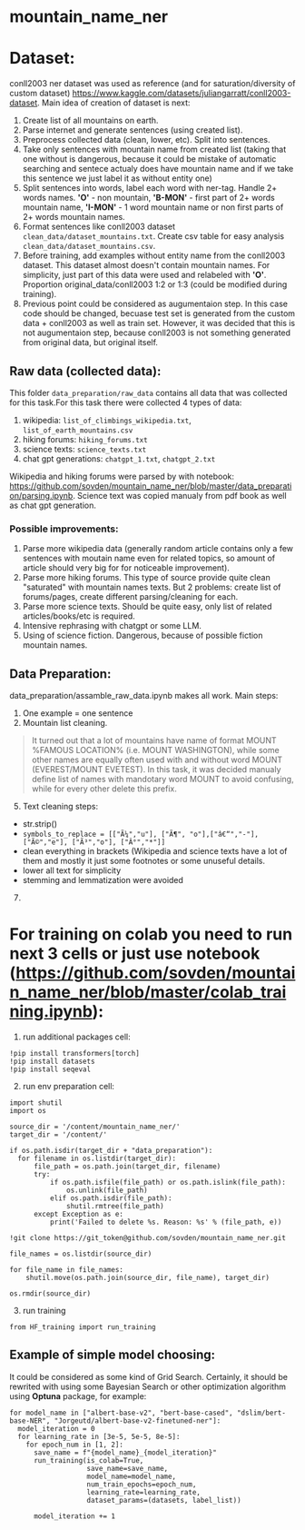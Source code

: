 # mountain_name_ner
# Dataset:
conll2003 ner dataset was used as reference (and for saturation/diversity of custom dataset) https://www.kaggle.com/datasets/juliangarratt/conll2003-dataset. Main idea of creation of dataset is next:
1. Create list of all mountains on earth.
2. Parse internet and generate sentences (using created list).
3. Preprocess collected data (clean, lower, etc). Split into sentences.
4. Take only sentences with mountain name from created list (taking that one without is dangerous, because it could be mistake of automatic searching and sentece actualy does have mountain name and if we take this sentence we just label it as without entity one)
5. Split sentences into words, label each word with ner-tag. Handle 2+ words names. **'O'** - non mountain, **'B-MON'** - first part of 2+ words mountain name, **'I-MON'** - 1 word mountain name or non first parts of 2+ words mountain names.
6. Format sentences like conll2003 dataset ```clean_data/dataset_mountains.txt```. Create csv table for easy analysis ```clean_data/dataset_mountains.csv```.
7. Before training, add examples without entity name from the conll2003 dataset. This dataset almost doesn't contain mountain names. For simplicity, just part of this data were used and relabeled with **'O'**. Proportion original_data/conll2003 1:2 or 1:3 (could be modified during training).
8. Previous point could be considered as augumentaion step. In this case code should be changed, becuase test set is generated from the custom data + conll2003 as well as train set. However, it was decided that this is not augumentaion step, because conll2003 is not something generated from original data, but original itself. 

## Raw data (collected data):
This folder ```data_preparation/raw_data``` contains all data that was collected for this task.For this task there were collected 4 types of data:
1. wikipedia: ```list_of_climbings_wikipedia.txt```, ```list_of_earth_mountains.csv```
2. hiking forums: ```hiking_forums.txt```
3. science texts: ```science_texts.txt```
4. chat gpt generations: ```chatgpt_1.txt```, ```chatgpt_2.txt```

Wikipedia and hiking forums were parsed by with notebook: https://github.com/sovden/mountain_name_ner/blob/master/data_preparation/parsing.ipynb.
Science text was copied manualy from pdf book as well as chat gpt generation.

### Possible improvements:
1. Parse more wikipedia data (generally random article contains only a few sentences with moutain name even for related topics, so amount of article should very big for for noticeable improvement).
2. Parse more hiking forums. This type of source provide quite clean "saturated" with mountain names texts. But 2 problems: create list of forums/pages, create different parsing/cleaning for each.
3. Parse more science texts. Should be quite easy, only list of related articles/books/etc is required.
4. Intensive rephrasing with chatgpt or some LLM.
5. Using of science fiction. Dangerous, because of possible fiction mountain names.

## Data Preparation:
data_preparation/assamble_raw_data.ipynb makes all work. Main steps:
1. One example = one sentence
4. Mountain list cleaning.
> It turned out that a lot of mountains have name of format MOUNT %FAMOUS LOCATION% (i.e. MOUNT WASHINGTON), while some other names are equally often used with and without word MOUNT (EVEREST/MOUNT EVETEST). In this task, it was decided manualy define list of names with mandotary word MOUNT to avoid confusing, while for every other delete this prefix.
5. Text cleaning steps:
- str.strip()
- ```symbols_to_replace = [["Ã¼","u"], ["Ã¶", "o"],["â€“","-"],["Ã©","e"], ["Ã³","o"], ["Â°","*"]]```
- clean everything in brackets (Wikipedia and science texts have a lot of them and mostly it just some footnotes or some unuseful details.
- lower all text for simplicity
- stemming and lemmatization were avoided 
7.

# For training on colab you need to run next 3 cells or just use notebook (https://github.com/sovden/mountain_name_ner/blob/master/colab_training.ipynb):
1. run additional packages cell:
```
!pip install transformers[torch]
!pip install datasets
!pip install seqeval
```
2. run env preparation cell:
```
import shutil
import os

source_dir = '/content/mountain_name_ner/'
target_dir = '/content/'

if os.path.isdir(target_dir + "data_preparation"):
  for filename in os.listdir(target_dir):
      file_path = os.path.join(target_dir, filename)
      try:
          if os.path.isfile(file_path) or os.path.islink(file_path):
              os.unlink(file_path)
          elif os.path.isdir(file_path):
              shutil.rmtree(file_path)
      except Exception as e:
          print('Failed to delete %s. Reason: %s' % (file_path, e))

!git clone https://git_token@github.com/sovden/mountain_name_ner.git

file_names = os.listdir(source_dir)
    
for file_name in file_names:
    shutil.move(os.path.join(source_dir, file_name), target_dir)

os.rmdir(source_dir)
```
3. run training
```
from HF_training import run_training
```
## Example of simple model choosing:
It could be considered as some kind of Grid Search. Certainly, it should be rewrited with using some Bayesian Search or other optimization algorithm using **Optuna** package, for example:
```
for model_name in ["albert-base-v2", "bert-base-cased", "dslim/bert-base-NER", "Jorgeutd/albert-base-v2-finetuned-ner"]:
  model_iteration = 0
  for learning_rate in [3e-5, 5e-5, 8e-5]:
    for epoch_num in [1, 2]:
      save_name = f"{model_name}_{model_iteration}"
      run_training(is_colab=True,
                   save_name=save_name,
                   model_name=model_name,
                   num_train_epochs=epoch_num,
                   learning_rate=learning_rate,
                   dataset_params=(datasets, label_list))
      
      model_iteration += 1
```

